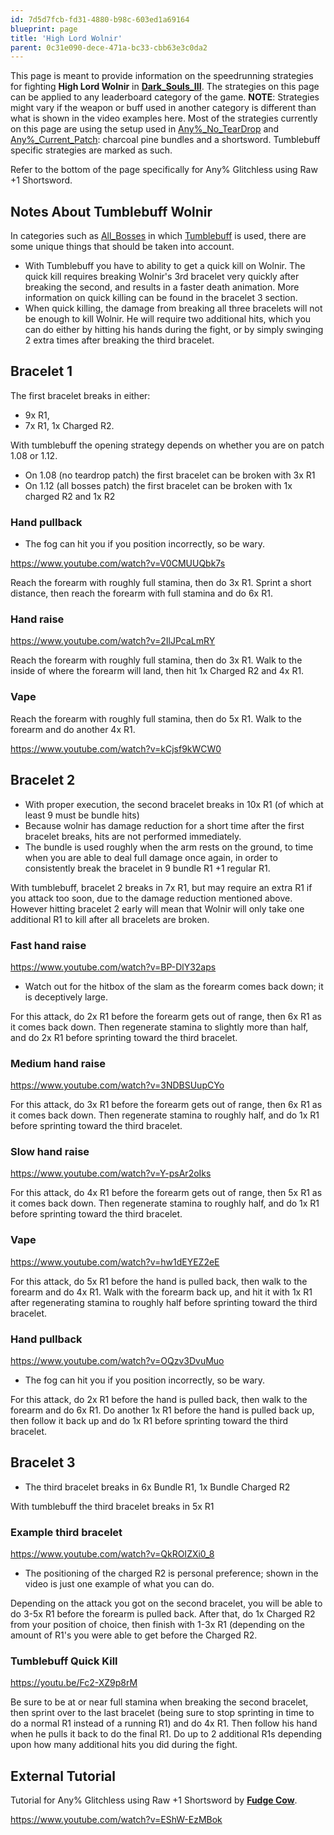 ```yaml
---
id: 7d5d7fcb-fd31-4880-b98c-603ed1a69164
blueprint: page
title: 'High Lord Wolnir'
parent: 0c31e090-dece-471a-bc33-cbb63e3c0da2
---
```

This page is meant to provide information on the speedrunning strategies for fighting **High Lord Wolnir** in [**Dark\_Souls\_III**](/darksouls3). The strategies on this page can be applied to any leaderboard category of the game.
**NOTE**: Strategies might vary if the weapon or buff used in another category is different than what is shown in the video examples here. Most of the strategies currently on this page are using the setup used in [Any%_No_TearDrop](/darksouls3/any-no-teardrop) and [Any%_Current_Patch](/darksouls3/any-current-patch): charcoal pine bundles and a shortsword. Tumblebuff specific strategies are marked as such.

Refer to the bottom of the page specifically for Any% Glitchless using Raw +1 Shortsword.

## Notes About Tumblebuff Wolnir

In categories such as [All_Bosses](/darksouls3/all-bosses) in which [Tumblebuff](/darksouls3/tumblebuff) is used, there are some unique things that should be taken into account.

- With Tumblebuff you have to ability to get a quick kill on Wolnir. The quick kill requires breaking Wolnir's 3rd bracelet very quickly after breaking the second, and results in a faster death animation. More information on quick killing can be found in the bracelet 3 section.
- When quick killing, the damage from breaking all three bracelets will not be enough to kill Wolnir. He will require two additional hits, which you can do either by hitting his hands during the fight, or by simply swinging 2 extra times after breaking the third bracelet.

## **Bracelet 1**

The first bracelet breaks in either:

- 9x R1,
- 7x R1, 1x Charged R2.

With tumblebuff the opening strategy depends on whether you are on patch 1.08 or 1.12.

- On 1.08 (no teardrop patch) the first bracelet can be broken with 3x R1
- On 1.12 (all bosses patch) the first bracelet can be broken with 1x charged R2 and 1x R2

### **Hand pullback**

- The fog can hit you if you position incorrectly, so be wary.

https://www.youtube.com/watch?v=V0CMUUQbk7s

Reach the forearm with roughly full stamina, then do 3x R1. Sprint a short distance, then reach the forearm with full stamina and do 6x R1.

### **Hand raise**

https://www.youtube.com/watch?v=2IlJPcaLmRY

Reach the forearm with roughly full stamina, then do 3x R1. Walk to the inside of where the forearm will land, then hit 1x Charged R2 and 4x R1.

### **Vape**

Reach the forearm with roughly full stamina, then do 5x R1. Walk to the forearm and do another 4x R1.

https://www.youtube.com/watch?v=kCjsf9kWCW0

## **Bracelet 2**

- With proper execution, the second bracelet breaks in 10x R1 (of which at least 9 must be bundle hits)
- Because wolnir has damage reduction for a short time after the first bracelet breaks, hits are not performed immediately.
- The bundle is used roughly when the arm rests on the ground, to time when you are able to deal full damage once again, in order to consistently break the bracelet in 9 bundle R1 +1 regular R1.

With tumblebuff, bracelet 2 breaks in 7x R1, but may require an extra R1 if you attack too soon, due to the damage reduction mentioned above. However hitting bracelet 2 early will mean that Wolnir will only take one additional R1 to kill after all bracelets are broken.

### **Fast hand raise**

https://www.youtube.com/watch?v=BP-DlY32aps

- Watch out for the hitbox of the slam as the forearm comes back down; it is deceptively large.

For this attack, do 2x R1 before the forearm gets out of range, then 6x R1 as it comes back down. Then regenerate stamina to slightly more than half, and do 2x R1 before sprinting toward the third bracelet.

### **Medium hand raise**

https://www.youtube.com/watch?v=3NDBSUupCYo

For this attack, do 3x R1 before the forearm gets out of range, then 6x R1 as it comes back down. Then regenerate stamina to roughly half, and do 1x R1 before sprinting toward the third bracelet.

### **Slow hand raise**

https://www.youtube.com/watch?v=Y-psAr2oIks

For this attack, do 4x R1 before the forearm gets out of range, then 5x R1 as it comes back down. Then regenerate stamina to roughly half, and do 1x R1 before sprinting toward the third bracelet.

### **Vape**

https://www.youtube.com/watch?v=hw1dEYEZ2eE

For this attack, do 5x R1 before the hand is pulled back, then walk to the forearm and do 4x R1. Walk with the forearm back up, and hit it with 1x R1 after regenerating stamina to roughly half before sprinting toward the third bracelet.

### **Hand pullback**

https://www.youtube.com/watch?v=OQzv3DvuMuo

- The fog can hit you if you position incorrectly, so be wary.

For this attack, do 2x R1 before the hand is pulled back, then walk to the forearm and do 6x R1. Do another 1x R1 before the hand is pulled back up, then follow it back up and do 1x R1 before sprinting toward the third bracelet.

## **Bracelet 3**

- The third bracelet breaks in 6x Bundle R1, 1x Bundle Charged R2

With tumblebuff the third bracelet breaks in 5x R1

### **Example third bracelet**

https://www.youtube.com/watch?v=QkROIZXi0_8

- The positioning of the charged R2 is personal preference; shown in the video is just one example of what you can do.

Depending on the attack you got on the second bracelet, you will be able to do 3-5x R1 before the forearm is pulled back.
After that, do 1x Charged R2 from your position of choice, then finish with 1-3x R1 (depending on the amount of R1's you were able to get before the Charged R2.

### **Tumblebuff Quick Kill**

https://youtu.be/Fc2-XZ9p8rM

Be sure to be at or near full stamina when breaking the second bracelet, then sprint over to the last bracelet (being sure to stop sprinting in time to do a normal R1 instead of a running R1) and do 4x R1. Then follow his hand when he pulls it back to do the final R1. Do up to 2 additional R1s depending upon how many additional hits you did during the fight.

## External Tutorial

Tutorial for Any% Glitchless using Raw +1 Shortsword by [**Fudge Cow**](https://youtube.com/channel/UCE7iRz8CWz7RQdsNDWVfc9g).

https://www.youtube.com/watch?v=EShW-EzMBok
